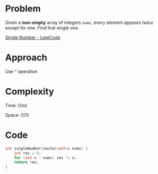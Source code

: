 # Problem

Given a **non-empty** array of integers `nums`, every element appears *twice* except for one. Find that single one.

[Single Number - LeetCode](https://leetcode.com/problems/single-number/description/?envType=study-plan-v2&envId=top-interview-150)

# Approach

Use ^ operation  

# Complexity

Time: O(n)

Space: O(1)

# Code

```c++
int singleNumber(vector<int>& nums) {
    int res = 0;
    for (int n : nums) res ^= n;
    return res;
}
```
